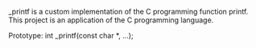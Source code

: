 _printf is a custom implementation of the C programming function printf. This project is an application of the C programming language.

Prototype: int _printf(const char *, ...);
